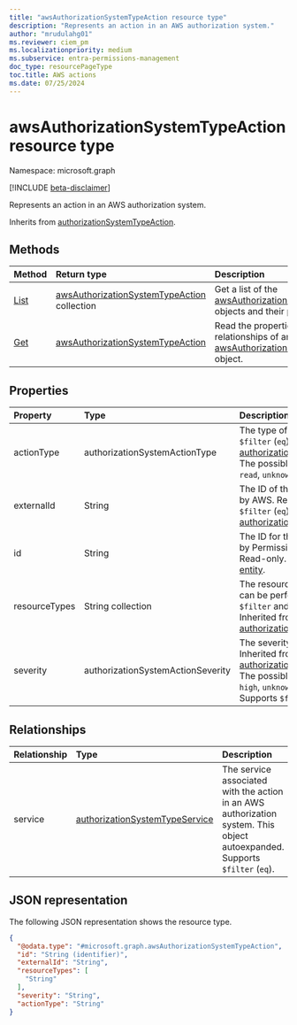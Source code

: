 ```yaml
---
title: "awsAuthorizationSystemTypeAction resource type"
description: "Represents an action in an AWS authorization system."
author: "mrudulahg01"
ms.reviewer: ciem_pm
ms.localizationpriority: medium
ms.subservice: entra-permissions-management
doc_type: resourcePageType
toc.title: AWS actions
ms.date: 07/25/2024
---
```


# awsAuthorizationSystemTypeAction resource type

Namespace: microsoft.graph

[!INCLUDE [beta-disclaimer](../../includes/beta-disclaimer.md)]

Represents an action in an AWS authorization system.

Inherits from [authorizationSystemTypeAction](../resources/authorizationsystemtypeaction.md).

## Methods
|Method|Return type|Description|
|:---|:---|:---|
|[List](../api/awsauthorizationsystem-list-actions.md)|[awsAuthorizationSystemTypeAction](../resources/awsauthorizationsystemtypeaction.md) collection|Get a list of the [awsAuthorizationSystemTypeAction](../resources/awsauthorizationsystemtypeaction.md) objects and their properties.|
|[Get](../api/awsauthorizationsystemtypeaction-get.md)|[awsAuthorizationSystemTypeAction](../resources/awsauthorizationsystemtypeaction.md)|Read the properties and relationships of an [awsAuthorizationSystemTypeAction](../resources/awsauthorizationsystemtypeaction.md) object.|

## Properties
|Property|Type|Description|
|:---|:---|:---|
|actionType|authorizationSystemActionType|The type of action. Supports `$filter` (`eq`). Inherited from [authorizationSystemTypeAction](../resources/authorizationsystemtypeaction.md). The possible values are: `delete`, `read`, `unknownFutureValue`.|
|externalId|String|The ID of the action as defined by AWS. Read-only. Supports `$filter` (`eq`). Inherited from [authorizationSystemTypeAction](../resources/authorizationsystemtypeaction.md).|
|id|String|The ID for the action as defined by Permissions Management. Read-only. Inherited from [entity](../resources/entity.md).|
|resourceTypes|String collection|The resource types the action can be performed on. Supports `$filter` and (`eq`, `contains`). Inherited from [authorizationSystemTypeAction](../resources/authorizationsystemtypeaction.md).|
|severity|authorizationSystemActionSeverity|The severity of the action. Inherited from [authorizationSystemTypeAction](../resources/authorizationsystemtypeaction.md). The possible values are: `normal`, `high`, `unknownFutureValue`. Supports `$filter` (`eq`).|

## Relationships
|Relationship|Type|Description|
|:---|:---|:---|
|service|[authorizationSystemTypeService](../resources/authorizationsystemtypeservice.md)|The service associated with the action in an AWS authorization system. This object autoexpanded. Supports `$filter` (`eq`).|

## JSON representation
The following JSON representation shows the resource type.
<!-- {
  "blockType": "resource",
  "keyProperty": "id",
  "@odata.type": "microsoft.graph.awsAuthorizationSystemTypeAction",
  "baseType": "microsoft.graph.authorizationSystemTypeAction",
  "openType": false
}
-->
``` json
{
  "@odata.type": "#microsoft.graph.awsAuthorizationSystemTypeAction",
  "id": "String (identifier)",
  "externalId": "String",
  "resourceTypes": [
    "String"
  ],
  "severity": "String",
  "actionType": "String"
}
```


